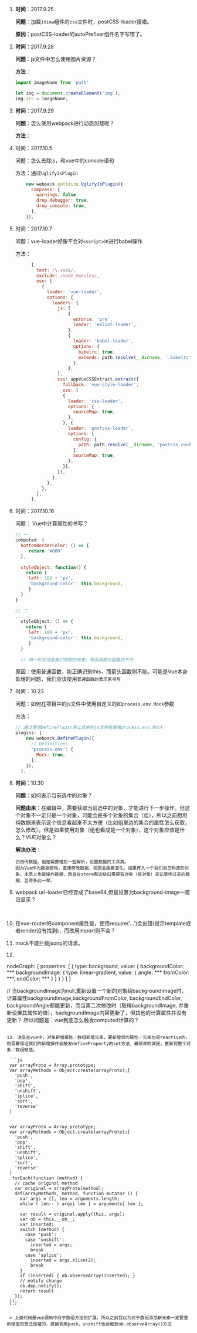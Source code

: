 

1. **时间**：2017.9.25

   **问题**：加载```iView```组件的```css```文件时，postCSS-loader报错。

   **原因**：postCSS-loader的autoPrefixer组件名字写错了。

2. **时间**：2017.9.28

   **问题**：js文件中怎么使用图片资源？

   **方法**：

   ```javascript
   import imageName from 'path'

   let img = document.createElement('img');
   img.src = imageName;
   ```

3. **时间**：2017.9.29

   **问题**：怎么使用webpack进行动态加载呢？

   **方法**：

4. 时间：2017.10.5

   问题：怎么去除js，和vue中的console语句

   方法：通过```UglifyJsPlugin```

   ```javascript
       new webpack.optimize.UglifyJsPlugin({
         compress: {
           warnings: false,
           drop_debugger: true,
           drop_console: true,
         },
       }),
   ```

5. 时间：2017.10.7

   问题：vue-loader好像不会对```<script>块```进行babel操作

   方法：

   ```javascript
         {
           test: /\.vue$/,
           exclude: /node_modules/,
           use: [
             {
               loader: 'vue-loader',
               options: {
                 loaders: {
                   js: [
                       {
                         enforce: 'pre',
                         loader: 'eslint-loader',
                       },
                       {
                         loader: 'babel-loader',
                         options: {
                           babelrc: true,
                           extends: path.resolve(__dirname, '.babelrc'),
                         },
                       },
                   ],
                   css: appVueCSSExtract.extract({
                     fallback: 'vue-style-loader',
                     use: [
                     {
                       loader: 'css-loader',
                       options: {
                         sourceMap: true,
                       },
                     }, {
                       loader: 'postcss-loader',
                       options: {
                         config: {
                           path: path.resolve(__dirname, 'postcss.config.js'),
                         },
                         sourceMap: true,
                       },
                     }],
                   }),
                 },
               },
             },
           ],
         },
   ```

6. 时间：2017.10.16

   问题： Vue中计算属性的书写？

   ```javascript
   // 一
   computed: {
     bottomBorderColor: () => {
     	return '#000'
     },
     
     styleObject: function() {
       return {
       	left: 100 + 'px',
       	'background-color': this.background,
     	}
     }
   }

   // 二
   ...
     styleObject: () => {
       return {
       	left: 100 + 'px',
       	'background-color': this.background,
     	}
     }
     
     // 用一的写法是我们预期的效果，而采用箭头函数则不行
   ```

   原因：使用普通函数，能正确识别this，而箭头函数则不能。可能是Vue本身处理的问题，我们应该使用`普通函数的表示来书写`

7. 时间：10.23

   问题：如何在项目中的js文件中使用自定义的如```process.env.Mock```参数

   方法：

   ```javascript
   // 通过使用DefinePlugin来让其余的js文件能使用process.evn.Mock  
   plugins: [
       new webpack.DefinePlugin({
         // Definitions...
         'process.env': {
           Mock: true,
         },
       }),
     ],
   ```

8. **时间**：10.30

   **问题**：如何表示当前选中的对象？

   **问题由来**：在编辑中，需要获取当前选中的对象，才能进行下一步操作。但这个对象不一定只是一个对象，可能会是多个对象的集合（组），所以之前想用纯数据来表示这个信息看起来不太方便（比如组里边的集合的属性怎么获取，怎么修改）。但是如果使用对象（组也看成是一个对象），这个对象应该是什么？VUE对象么？

   **解决办法**：

   ```
   仍然传数据，但是需要增加一些解析，设置数据的工具类。
   因为Vue作为数据驱动，直接修改数据，视图会跟着变化，如果传入一个我们自己构造的对象，本质上也是操作数据，而且在store那边依旧需要有对象（组对象）来记录传过来的数据，显得多此一举。
   ```

9. webpack url-loader已经变成了base64,但是设置为background-image一直没显示？

   ​

10. 在vue-router的component属性是，使用require('...')会出错(提示template或者render没有找到)，而改用import则不会？

11. mock不能拦截jsonp的请求。

12. ```jSon
   nodeGraph: {
     properties: [
       {
         type: background,
         value: {
           backgroundColor: ***
           backgroundImage: {
             type: linear-gradient,
             value: {
               angle: ***
               fromColor: ***,
               endColor: ***
             }
           }
         }
       }
     ]
   }

   // 当backgroundImage为null,重新设置一个新的对象给backgroundImage时，计算属性backgroundImage,backgroundFromColor, backgroundEndColor, backgroundAngle都能更新，而当第二次修改时（取得backgroundImage, 并重新设置其属性的值），backgroundImage内容更新了，但其他的计算属性并没有更新？
   所以问题是：vue到底怎么触发computed计算的？
   ```

13. 注意在vue中，对象新增属性／数组新增元素，要新增后的属性／元素也是reactive的，则需要保证我们的新增操作会触发defineProperty的set方法，最简单的就是，重新将整个对象／数组赋值。

    ```js
    var arrayProto = Array.prototype;
    var arrayMethods = Object.create(arrayProto);[
      'push',
      'pop',
      'shift',
      'unshift',
      'splice',
      'sort',
      'reverse'
    ]


    var arrayProto = Array.prototype;
    var arrayMethods = Object.create(arrayProto);[
      'push',
      'pop',
      'shift',
      'unshift',
      'splice',
      'sort',
      'reverse'
    ]
    .forEach(function (method) {
      // cache original method
      var original = arrayProto[method];
      def(arrayMethods, method, function mutator () {
        var args = [], len = arguments.length;
        while ( len-- ) args[ len ] = arguments[ len ];

        var result = original.apply(this, args);
        var ob = this.__ob__;
        var inserted;
        switch (method) {
          case 'push':
          case 'unshift':
            inserted = args;
            break
          case 'splice':
            inserted = args.slice(2);
            break
        }
        if (inserted) { ob.observeArray(inserted); }
        // notify change
        ob.dep.notify();
        return result
      });
    });
    ```

    > 上面代码是vue源码中对于数组方法的扩展，所以之前我以为对于数组添加新元素一定要重新赋值的想法是错的，直接调用push，unshift也会触发ob.observeArray()方法

    ​